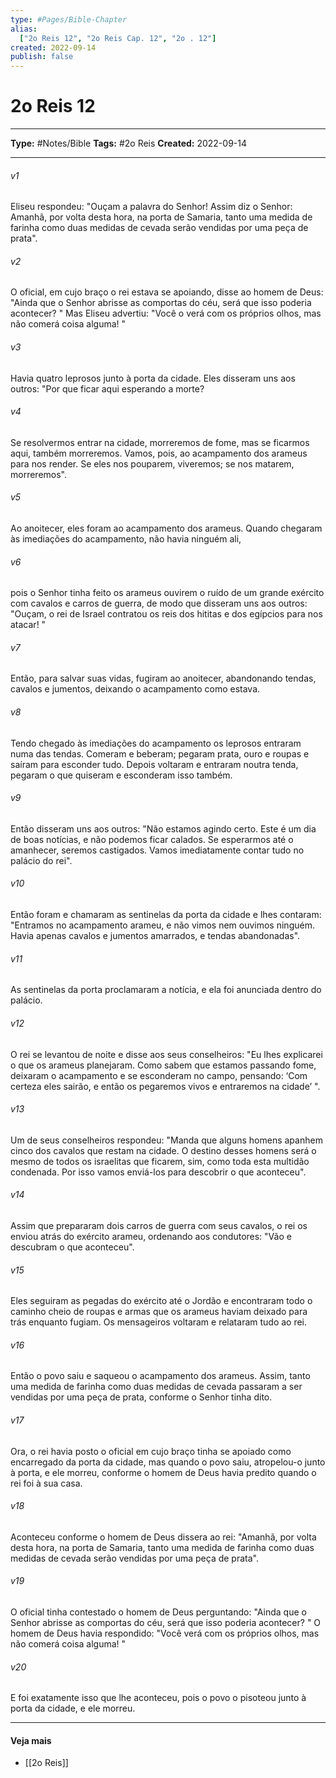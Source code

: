 ```yaml
---
type: #Pages/Bible-Chapter
alias:
  ["2o Reis 12", "2o Reis Cap. 12", "2o . 12"]
created: 2022-09-14
publish: false
---
```


# 2o Reis 12

---

**Type:** #Notes/Bible
**Tags:** #2o Reis
**Created:** 2022-09-14

---

###### v1
Eliseu respondeu: "Ouçam a palavra do Senhor! Assim diz o Senhor: Amanhã, por volta desta hora, na porta de Samaria, tanto uma medida de farinha como duas medidas de cevada serão vendidas por uma peça de prata".
###### v2
O oficial, em cujo braço o rei estava se apoiando, disse ao homem de Deus: "Ainda que o Senhor abrisse as comportas do céu, será que isso poderia acontecer? " Mas Eliseu advertiu: "Você o verá com os próprios olhos, mas não comerá coisa alguma! "
###### v3
Havia quatro leprosos junto à porta da cidade. Eles disseram uns aos outros: "Por que ficar aqui esperando a morte?
###### v4
Se resolvermos entrar na cidade, morreremos de fome, mas se ficarmos aqui, também morreremos. Vamos, pois, ao acampamento dos arameus para nos render. Se eles nos pouparem, viveremos; se nos matarem, morreremos".
###### v5
Ao anoitecer, eles foram ao acampamento dos arameus. Quando chegaram às imediações do acampamento, não havia ninguém ali,
###### v6
pois o Senhor tinha feito os arameus ouvirem o ruído de um grande exército com cavalos e carros de guerra, de modo que disseram uns aos outros: "Ouçam, o rei de Israel contratou os reis dos hititas e dos egípcios para nos atacar! "
###### v7
Então, para salvar suas vidas, fugiram ao anoitecer, abandonando tendas, cavalos e jumentos, deixando o acampamento como estava.
###### v8
Tendo chegado às imediações do acampamento os leprosos entraram numa das tendas. Comeram e beberam; pegaram prata, ouro e roupas e saíram para esconder tudo. Depois voltaram e entraram noutra tenda, pegaram o que quiseram e esconderam isso também.
###### v9
Então disseram uns aos outros: "Não estamos agindo certo. Este é um dia de boas notícias, e não podemos ficar calados. Se esperarmos até o amanhecer, seremos castigados. Vamos imediatamente contar tudo no palácio do rei".
###### v10
Então foram e chamaram as sentinelas da porta da cidade e lhes contaram: "Entramos no acampamento arameu, e não vimos nem ouvimos ninguém. Havia apenas cavalos e jumentos amarrados, e tendas abandonadas".
###### v11
As sentinelas da porta proclamaram a notícia, e ela foi anunciada dentro do palácio.
###### v12
O rei se levantou de noite e disse aos seus conselheiros: "Eu lhes explicarei o que os arameus planejaram. Como sabem que estamos passando fome, deixaram o acampamento e se esconderam no campo, pensando: ‘Com certeza eles sairão, e então os pegaremos vivos e entraremos na cidade’ ".
###### v13
Um de seus conselheiros respondeu: "Manda que alguns homens apanhem cinco dos cavalos que restam na cidade. O destino desses homens será o mesmo de todos os israelitas que ficarem, sim, como toda esta multidão condenada. Por isso vamos enviá-los para descobrir o que aconteceu".
###### v14
Assim que prepararam dois carros de guerra com seus cavalos, o rei os enviou atrás do exército arameu, ordenando aos condutores: "Vão e descubram o que aconteceu".
###### v15
Eles seguiram as pegadas do exército até o Jordão e encontraram todo o caminho cheio de roupas e armas que os arameus haviam deixado para trás enquanto fugiam. Os mensageiros voltaram e relataram tudo ao rei.
###### v16
Então o povo saiu e saqueou o acampamento dos arameus. Assim, tanto uma medida de farinha como duas medidas de cevada passaram a ser vendidas por uma peça de prata, conforme o Senhor tinha dito.
###### v17
Ora, o rei havia posto o oficial em cujo braço tinha se apoiado como encarregado da porta da cidade, mas quando o povo saiu, atropelou-o junto à porta, e ele morreu, conforme o homem de Deus havia predito quando o rei foi à sua casa.
###### v18
Aconteceu conforme o homem de Deus dissera ao rei: "Amanhã, por volta desta hora, na porta de Samaria, tanto uma medida de farinha como duas medidas de cevada serão vendidas por uma peça de prata".
###### v19
O oficial tinha contestado o homem de Deus perguntando: "Ainda que o Senhor abrisse as comportas do céu, será que isso poderia acontecer? " O homem de Deus havia respondido: "Você verá com os próprios olhos, mas não comerá coisa alguma! "
###### v20
E foi exatamente isso que lhe aconteceu, pois o povo o pisoteou junto à porta da cidade, e ele morreu.


---

#### Veja mais

- [[2o Reis]]
